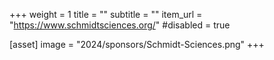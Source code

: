 +++
weight = 1
title = ""
subtitle = ""
item_url = "https://www.schmidtsciences.org/"
#disabled = true

[asset]
  image = "2024/sponsors/Schmidt-Sciences.png"
+++
